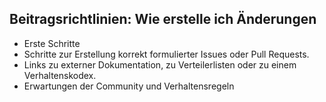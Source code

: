 ## Beitragsrichtlinien: Wie erstelle ich Änderungen

   * Erste Schritte 
  * Schritte zur Erstellung korrekt formulierter Issues oder Pull Requests. 
  * Links zu externer Dokumentation, zu Verteilerlisten oder zu einem Verhaltenskodex.
  * Erwartungen der Community und Verhaltensregeln
